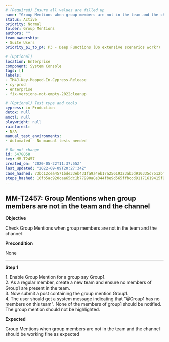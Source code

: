 ```yaml
---
# (Required) Ensure all values are filled up
name: "Group Mentions when group members are not in the team and the channel"
status: Active
priority: Normal
folder: Group Mentions
authors: ""
team_ownership: 
- Suite Users
priority_p1_to_p4: P3 - Deep Functions (Do extensive scenarios work?)

# (Optional)
location: Enterprise
component: System Console
tags: []
labels: 
- TM4J-Key-Mapped-In-Cypress-Release
- cy-prod
- enterprise
- fix-versions-not-empty-2022cleanup

# (Optional) Test type and tools
cypress: in Production
detox: null
mmctl: null
playwright: null
rainforest: 
- N/A
manual_test_environments: 
- Automated - No manual tests needed

# Do not change
id: 5478058
key: MM-T2457
created_on: "2020-05-22T11:37:55Z"
last_updated: "2022-09-09T20:27:34Z"
case_hashed: 73bc12cea4571bde33eb431fa9a4eb17a25619323ab3d910335d7512bfe2942c1e7b11a2d69265cabe929758b87386ec
steps_hashed: 16fb5ac920caa65dc1b77990a8e344fbe9d565ffbccd91171619415f92d1d4c317faee9bef63a79cf1cf1cd135c6a37d
---
```


<!-- (Auto-generated) Based on frontmatter's "key" and "name" -->

## MM-T2457: Group Mentions when group members are not in the team and the channel

**Objective**

Check Group Mentions when group members are not in the team and the channel

**Precondition**

None

---

**Step 1**

1\. Enable Group Mention for a group say Group1.\
2\. As a regular member, create a new team and ensure no members of Group1 are present in the team.\
3\. Now submit a post containing the group mention Group1.\
4\. The user should get a system message indicating that "@Group1 has no members on this team". None of the members of group1 should be notified. The group mention should not be highlighted.

**Expected**

Group Mentions when group members are not in the team and the channel should be working fine as expected
